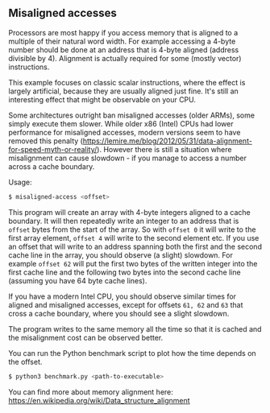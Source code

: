 ## Misaligned accesses
Processors are most happy if you access memory that is aligned to a multiple of their natural word width.
For example accessing a 4-byte number should be done at an address that is 4-byte aligned (address divisible by 4).
Alignment is actually required for some (mostly vector) instructions.

This example focuses on classic scalar instructions, where the effect is largely artificial, because they are usually
aligned just fine. It's still an interesting effect that might be observable on your CPU.

Some architectures outright ban misaligned accesses (older ARMs), some simply execute them slower.
While older x86 (Intel) CPUs had lower performance for misaligned accesses, modern versions seem to have removed
this penalty (https://lemire.me/blog/2012/05/31/data-alignment-for-speed-myth-or-reality/). However there is still
a situation where misalignment can cause slowdown - if you manage to access a number across a cache boundary.

Usage:
```bash
$ misaligned-access <offset>
```

This program will create an array with 4-byte integers aligned to a cache boundary. It will then repeatedly write
an integer to an address that is `offset` bytes from the start of the array. So with `offset 0` it will write to the
first array element, `offset 4` will write to the second element etc. If you use an offset that will write to an address
spanning both the first and the second cache line in the array, you should observe (a slight) slowdown. For example
`offset 62` will put the first two bytes of the written integer into the first cache line and the following two bytes
into the second cache line (assuming you have 64 byte cache lines).

If you have a modern Intel CPU, you should observe similar times for aligned and misaligned accesses,
except for offsets `61, 62` and `63` that cross a cache boundary, where you should see a slight slowdown.

The program writes to the same memory all the time so that it is cached and the misalignment cost can be observed better.

You can run the Python benchmark script to plot how the time depends on the offset.
```bash
$ python3 benchmark.py <path-to-executable>
```

You can find more about memory alignment here:
https://en.wikipedia.org/wiki/Data_structure_alignment
